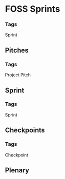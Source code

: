 # FOSS Sprints



### Tags

Sprint



## Pitches



### Tags

Project Pitch



## Sprint



### Tags

Sprint





## Checkpoints



### Tags

Checkpoint



## Plenary











